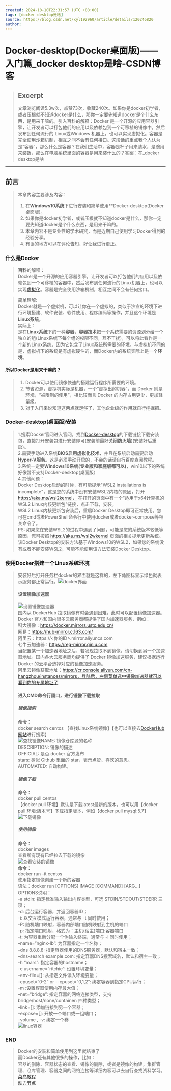 ```yaml
---
created: 2024-10-10T22:31:57 (UTC +08:00)
tags: [docker desktop是啥]
source: https://blog.csdn.net/xyl192960/article/details/120246820
author: 
---
```


# Docker-desktop(Docker桌面版)——入门篇_docker desktop是啥-CSDN博客

> ## Excerpt
> 文章浏览阅读5.3w次，点赞73次，收藏240次。如果你是docker初学者，或者压根就不知道docker是什么，那你一定要先知道docker是个什么东西，是用来干嘛的。引入百科的解释：Docker 是一个开源的应用容器引擎，让开发者可以打包他们的应用以及依赖包到一个可移植的镜像中，然后发布到任何流行的 Linux或Windows 机器上，也可以实现虚拟化。容器是完全使用沙箱机制，相互之间不会有任何接口。这段话的重点我个人认为是“容器”，那么什么是容器？在我们生活中，容器是杯子用来装水，是碗用来装饭，那么在电脑系统里面的容器是用来装什么的？答案：在_docker desktop是啥

---
## 前言

> 本章内容主要涉及内容：
> 
> 1.  在**Windows10系统**下进行安装和简单使用\*\*Docker-desktop(Docker桌面版)。
> 2.  如果你是docker初学者，或者压根就不知道docker是什么，那你一定要先知道docker是个什么东西，是用来干嘛的。
> 3.  本章内容不是专业性的学术研究，而是近期自己使用学习Docker得到的经验分享。
> 4.  有误的地方可以在评论告知，好让我进行更正。

### 什么是Docker

> **百科**的解释：  
> Docker是一个开源的应用容器引擎，让开发者可以打包他们的应用以及依赖包到一个可移植的容器中，然后发布到任何流行的Linux机器上，也可以实现[虚拟化](https://so.csdn.net/so/search?q=%E8%99%9A%E6%8B%9F%E5%8C%96&spm=1001.2101.3001.7020)。容器是完全使用沙箱机制，相互之间不会有任何接口。

> 简单理解:  
> Docker就是一个虚拟机，可以让你在一个虚拟的，类似于沙盒的环境下进行环境搭建、软件安装、软件使用、程序编码等操作，并且这个环境是**Linux系统**。  
> 实际上：  
> 是在**Linux系统**下的一种**容器**，**容器技术**把一个系统需要的资源划分给一个独立的组(Linux系统下每个组的权限不同，互不干扰)，可以将此看作是一个新的Linux系统，因为它包含了Linux系统所需要的环境。与虚拟机不同的是，虚拟机下的系统是有虚拟硬件的，而Docker内的系统实际上是一个**环境**。

#### 所以Docker是用来干嘛的？

> 1.  Docker可以使用镜像快速的搭建运行程序所需要的环境。
> 2.  节省资源，虚拟机实际是机器，一个“虚拟出的机器”，而 Docker 则是环境，“被限制的使用”，相比较而言 Docker 的内存占用更少，更加轻量级。
> 3.  对于入门来说知道这两点就足够了，其他企业级的作用就自行挖掘把。

### Docker-desktop(桌面版)安装

> 1.搜索Docker官网进入官网，找到[Docker-desktop](https://www.docker.com/products/docker-desktop)的下载链接下载安装包，直接打开安装包进行安装即可(安装前最好**关闭防火墙**)(安装好后重启)。  
> 2.需要手动进入系统**BIOS启用虚拟化技术**，并且在系统启动需要启动**Hyper-V服务**。这是必须手动开启的，不会的话请自行百度查阅教程。  
> 3.系统一定要**Windows10系统(专业版和家庭版都可以)**，win10以下的系统好像暂不支持Docker-desktop(桌面版）  
> 4.其他问题：  
> Docker Desktop启动的时候，有可能提示"WSL2 installations is incomplete"，这是您的系统中没有安装WSL2内核的原因，打开 https://aka.ms/wsl2kernel， 在打开的页面中有一个"适用于x64计算机的WSL2 Linux内核更新包"链接，点击下载，安装。  
> WSL2 Linux内核更新包安装后，重启Docker Desktop即可正常使用。您可在cmd或者PowerShell命令行中使用docker或者docker-compose等相关命令了。  
> PS: 如果您在安装WSL2的过程中遇到了问题，可能是您的系统版本较低等原因，您可按照 https://aka.ms/wsl2wkernel 页面的相关提示更新系统。该Docker Desktop的安装方法基于Windows10的WSL2，如果您的系统没有或者不能安装WSL2，可能不能使用该方法安装Docker Desktop。

### 使用Docker搭建一个Linux系统环境

> 安装好后打开任务栏docker的界面就是这样的，左下角图标显示绿色就表示服务都正常运行。![docker界面](https://i-blog.csdnimg.cn/blog_migrate/e168e464ee4617854b26be5108ccfdaf.png)
> 
> #### 设置镜像加速器
> 
> ![设置镜像加速器](https://i-blog.csdnimg.cn/blog_migrate/5dade238df3dce276c4e422a1ce17c39.png)  
> 国内从 DockerHub 拉取镜像有时会遇到困难，此时可以配置镜像加速器。Docker 官方和国内很多云服务商都提供了国内加速器服务，例如：  
> 科大镜像：https://docker.mirrors.ustc.edu.cn/  
> 网易：https://hub-mirror.c.163.com/  
> 阿里云：https://<你的ID>.mirror.aliyuncs.com  
> 七牛云加速器：https://reg-mirror.qiniu.com  
> 当配置某一个加速器地址之后，若发现拉取不到镜像，请切换到另一个加速器地址。国内各大云服务商均提供了 Docker 镜像加速服务，建议根据运行 Docker 的云平台选择对应的镜像加速服务。  
> 阿里云镜像获取地址：https://cr.console.aliyun.com/cn-hangzhou/instances/mirrors，登陆后，左侧菜单选中镜像加速器就可以看到你的专属地址了
> 
> #### 进入CMD命令行窗口，进行镜像下载拉取
> 
> ##### 镜像搜索
> 
> **命令：**  
> docker search centos 【查找Linux系统镜像】【也可以直接去[DockerHub网站](https://hub.docker.com/)进行搜索】  
> ![查找镜像](https://i-blog.csdnimg.cn/blog_migrate/2067b910c472a34a9c36a9a8498afcb4.png)NAME: 镜像仓库源的名称  
> DESCRIPTION: 镜像的描述  
> OFFICIAL: 是否 docker 官方发布  
> stars: 类似 Github 里面的 star，表示点赞、喜欢的意思。  
> AUTOMATED: 自动构建。
> 
> ##### 镜像下载
> 
> **命令：**  
> docker pull centos  
> 【docker pull 环境】默认是下载latest最新的版本，也可以用【docker pull 环境:版本号】下载指定版本，例如【docker pull mysql:5.7】  
> ![下载镜像](https://i-blog.csdnimg.cn/blog_migrate/193292342b61e3b4081e4c16bfacd2c1.png)
> 
> ##### 使用镜像
> 
> **命令：**  
> docker images  
> 查看所有现有已经拉去下载的镜像  
> ![查看安装的镜像](https://i-blog.csdnimg.cn/blog_migrate/d380e95490df6dba86ed13b655da9c91.png)  
> **命令：**  
> docker run -it centos  
> 使用指定镜像创建一个新的容器  
> 语法：docker run \[OPTIONS\] IMAGE \[COMMAND\] \[ARG…\]  
> OPTIONS说明：  
> \-a stdin: 指定标准输入输出内容类型，可选 STDIN/STDOUT/STDERR 三项；  
> \-d: 后台运行容器，并返回容器ID；  
> \-i: 以交互模式运行容器，通常与 -t 同时使用；  
> \-P: 随机端口映射，容器内部端口随机映射到主机的端口  
> \-p: 指定端口映射，格式为：主机(宿主)端口:容器端口  
> \-t: 为容器重新分配一个伪输入终端，通常与 -i 同时使用；  
> –name=“nginx-lb”: 为容器指定一个名称；  
> –dns 8.8.8.8: 指定容器使用的DNS服务器，默认和宿主一致；  
> –dns-search example.com: 指定容器DNS搜索域名，默认和宿主一致；  
> \-h “mars”: 指定容器的hostname；  
> \-e username=“ritchie”: 设置环境变量；  
> –env-file=\[\]: 从指定文件读入环境变量；  
> –cpuset=“0-2” or --cpuset=“0,1,2”: 绑定容器到指定CPU运行；  
> \-m :设置容器使用内存最大值；  
> –net=“bridge”: 指定容器的网络连接类型，支持 bridge/host/none/container: 四种类型；  
> –link=\[\]: 添加链接到另一个容器；  
> –expose=\[\]: 开放一个端口或一组端口；  
> –volume , -v: 绑定一个卷  
> ![linux容器](https://i-blog.csdnimg.cn/blog_migrate/51c678b66882c4e9f5733529d857ab34.png)

### END

> Docker的安装和简单使用到这里就结束了  
> 而Docker还有其他很多的操作，比如：  
> 容器的删除、容器状态的查看、镜像的删除，或者是镜像的构建，集群管理、仓库管理、容器之间的网络连接等详细内容可以去自行查找资料学习。  
> [菜鸟教程](https://www.runoob.com/docker/docker-tutorial.html)  
> [动力节点](http://www.bjpowernode.com/docker/)
